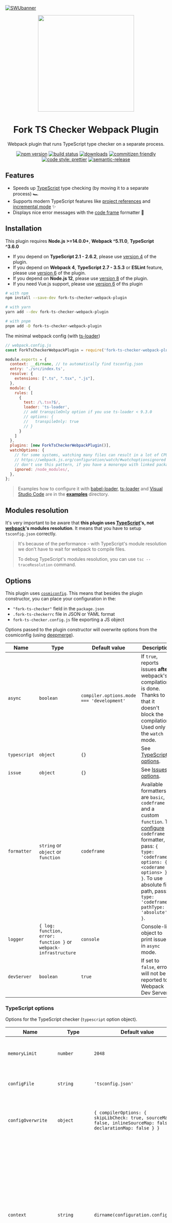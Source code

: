 [![SWUbanner](https://raw.githubusercontent.com/vshymanskyy/StandWithUkraine/main/banner2-direct.svg)](https://github.com/vshymanskyy/StandWithUkraine/blob/main/docs/README.md)

<div align="center">

<img alt="" width="300" src="./media/logo.svg" />
<h1>Fork TS Checker Webpack Plugin</h1>
<p>Webpack plugin that runs TypeScript type checker on a separate process.</p>

[![npm version](https://img.shields.io/npm/v/fork-ts-checker-webpack-plugin.svg)](https://www.npmjs.com/package/fork-ts-checker-webpack-plugin)
[![build status](https://github.com/TypeStrong/fork-ts-checker-webpack-plugin/workflows/CI/CD/badge.svg?branch=main&event=push)](https://github.com/TypeStrong/fork-ts-checker-webpack-plugin/actions?query=branch%3Amain+event%3Apush)
[![downloads](http://img.shields.io/npm/dm/fork-ts-checker-webpack-plugin.svg)](https://npmjs.org/package/fork-ts-checker-webpack-plugin)
[![commitizen friendly](https://img.shields.io/badge/commitizen-friendly-brightgreen.svg)](http://commitizen.github.io/cz-cli/)
[![code style: prettier](https://img.shields.io/badge/code_style-prettier-ff69b4.svg)](https://github.com/prettier/prettier)
[![semantic-release](https://img.shields.io/badge/%20%20%F0%9F%93%A6%F0%9F%9A%80-semantic--release-e10079.svg)](https://github.com/semantic-release/semantic-release)

</div>

## Features

 * Speeds up [TypeScript](https://github.com/Microsoft/TypeScript) type checking (by moving it to a separate process) 🏎
 * Supports modern TypeScript features like [project references](https://www.typescriptlang.org/docs/handbook/project-references.html) and [incremental mode](https://www.typescriptlang.org/docs/handbook/release-notes/typescript-3-4.html#faster-subsequent-builds-with-the---incremental-flag) ✨
 * Displays nice error messages with the [code frame](https://babeljs.io/docs/en/next/babel-code-frame.html) formatter 🌈

## Installation

This plugin requires **Node.js >=14.0.0+**, **Webpack ^5.11.0**, **TypeScript ^3.6.0**

* If you depend on **TypeScript 2.1 - 2.6.2**, please use [version 4](https://github.com/TypeStrong/fork-ts-checker-webpack-plugin/tree/v4.1.4) of the plugin.
* If you depend on **Webpack 4**, **TypeScript 2.7 - 3.5.3** or **ESLint** feature, please use [version 6](https://github.com/TypeStrong/fork-ts-checker-webpack-plugin/tree/v6.2.6) of the plugin.
* If you depend on **Node.js 12**, please use [version 8](https://github.com/TypeStrong/fork-ts-checker-webpack-plugin/tree/v8.0.0) of the plugin.
* If you need Vue.js support, please use [version 6](https://github.com/TypeStrong/fork-ts-checker-webpack-plugin/tree/v6.5.2) of ths plugin

```sh
# with npm
npm install --save-dev fork-ts-checker-webpack-plugin

# with yarn
yarn add --dev fork-ts-checker-webpack-plugin

# with pnpm
pnpm add -D fork-ts-checker-webpack-plugin
```

The minimal webpack config (with [ts-loader](https://github.com/TypeStrong/ts-loader))

```js
// webpack.config.js
const ForkTsCheckerWebpackPlugin = require('fork-ts-checker-webpack-plugin');

module.exports = {
  context: __dirname, // to automatically find tsconfig.json
  entry: './src/index.ts',
  resolve: {
    extensions: [".ts", ".tsx", ".js"],
  },
  module: {
    rules: [
      {
        test: /\.tsx?$/,
        loader: 'ts-loader',
        // add transpileOnly option if you use ts-loader < 9.3.0 
        // options: {
        //   transpileOnly: true
        // }
      }
    ]
  },
  plugins: [new ForkTsCheckerWebpackPlugin()],
  watchOptions: {
    // for some systems, watching many files can result in a lot of CPU or memory usage
    // https://webpack.js.org/configuration/watch/#watchoptionsignored
    // don't use this pattern, if you have a monorepo with linked packages
    ignored: /node_modules/,
  },
};
```

> Examples how to configure it with [babel-loader](https://github.com/babel/babel-loader), [ts-loader](https://github.com/TypeStrong/ts-loader)
> and [Visual Studio Code](https://code.visualstudio.com/) are in the [**examples**](./examples) directory.

## Modules resolution

It's very important to be aware that **this plugin uses [TypeScript](https://github.com/Microsoft/TypeScript)'s, not
[webpack](https://github.com/webpack/webpack)'s modules resolution**. It means that you have to setup `tsconfig.json` correctly.

> It's because of the performance - with TypeScript's module resolution we don't have to wait for webpack to compile files.
>
> To debug TypeScript's modules resolution, you can use `tsc --traceResolution` command.

## Options

This plugin uses [`cosmiconfig`](https://github.com/davidtheclark/cosmiconfig). This means that besides the plugin constructor,
you can place your configuration in the:
 * `"fork-ts-checker"` field in the `package.json`
 * `.fork-ts-checkerrc` file in JSON or YAML format
 * `fork-ts-checker.config.js` file exporting a JS object

Options passed to the plugin constructor will overwrite options from the cosmiconfig (using [deepmerge](https://github.com/TehShrike/deepmerge)).

| Name         | Type                                 | Default value                             | Description                                                                                                                                                                                                                                                                                                                   |
|--------------|--------------------------------------|-------------------------------------------|-------------------------------------------------------------------------------------------------------------------------------------------------------------------------------------------------------------------------------------------------------------------------------------------------------------------------------|
| `async`      | `boolean`                            | `compiler.options.mode === 'development'` | If `true`, reports issues **after** webpack's compilation is done. Thanks to that it doesn't block the compilation. Used only in the `watch` mode.                                                                                                                                                                            |
| `typescript` | `object`                             | `{}`                                      | See [TypeScript options](#typescript-options).                                                                                                                                                                                                                                                                                |
| `issue`      | `object`                             | `{}`                                      | See [Issues options](#issues-options).                                                                                                                                                                                                                                                                                        |
| `formatter`  | `string` or `object` or `function`   | `codeframe`                               | Available formatters are `basic`, `codeframe` and a custom `function`. To [configure](https://babeljs.io/docs/en/babel-code-frame#options) `codeframe` formatter, pass: `{ type: 'codeframe', options: { <coderame options> } }`. To use absolute file path, pass: `{ type: 'codeframe', pathType: 'absolute' }`. |
| `logger`     | `{ log: function, error: function }` or `webpack-infrastructure` | `console`     | Console-like object to print issues in `async` mode.                                                                                                                                                                                                                                                                          |
| `devServer`  | `boolean`                            | `true`                                    | If set to `false`, errors will not be reported to Webpack Dev Server.                                                                                                                                                                                                                                                         |

### TypeScript options

Options for the TypeScript checker (`typescript` option object).

| Name                | Type                                                                           | Default value                                                                                                  | Description                                                                                                                                                                                                                                                                                                                                                                                                                                                                                                                                                                    |
|---------------------|--------------------------------------------------------------------------------|----------------------------------------------------------------------------------------------------------------|--------------------------------------------------------------------------------------------------------------------------------------------------------------------------------------------------------------------------------------------------------------------------------------------------------------------------------------------------------------------------------------------------------------------------------------------------------------------------------------------------------------------------------------------------------------------------------|
| `memoryLimit`       | `number`                                                                       | `2048`                                                                                                         | Memory limit for the checker process in MB. If the process exits with the allocation failed error, try to increase this number.                                                                                                                                                                                                                                                                                                                                                                                                                                                |
| `configFile`        | `string`                                                                       | `'tsconfig.json'`                                                                                              | Path to the `tsconfig.json` file (path relative to the `compiler.options.context` or absolute path)                                                                                                                                                                                                                                                                                                                                                                                                                                                                            |
| `configOverwrite`   | `object`                                                                       | `{ compilerOptions: { skipLibCheck: true, sourceMap: false, inlineSourceMap: false, declarationMap: false } }` | This configuration will overwrite configuration from the `tsconfig.json` file. Supported fields are: `extends`, `compilerOptions`, `include`, `exclude`, `files`, and `references`.                                                                                                                                                                                                                                                                                                                                                                                            |
| `context`           | `string`                                                                       | `dirname(configuration.configFile)`                                                                            | The base path for finding files specified in the `tsconfig.json`. Same as the `context` option from the [ts-loader](https://github.com/TypeStrong/ts-loader#context). Useful if you want to keep your `tsconfig.json` in an external package. Keep in mind that **not** having a `tsconfig.json` in your project root can cause different behaviour between `fork-ts-checker-webpack-plugin` and `tsc`. When using editors like `VS Code` it is advised to add a `tsconfig.json` file to the root of the project and extend the config file referenced in option `configFile`. |
| `build`             | `boolean`                                                                      | `false`                                                                                                        | The equivalent of the `--build` flag for the `tsc` command.                                                                                                                                                                                                                                                                                                                                                                                                                                                                                                                    |
| `mode`              | `'readonly'` or `'write-dts'` or `'write-tsbuildinfo'` or `'write-references'` | `build === true ? 'write-tsbuildinfo' ? 'readonly'`                                                            | Use `readonly` if you don't want to write anything on the disk, `write-dts` to write only `.d.ts` files, `write-tsbuildinfo` to write only `.tsbuildinfo` files, `write-references` to write both `.js` and `.d.ts` files of project references (last 2 modes requires `build: true`).                                                                                                                                                                                                                                                                                         |
| `diagnosticOptions` | `object`                                                                       | `{ syntactic: false, semantic: true, declaration: false, global: false }`                                      | Settings to select which diagnostics do we want to perform.                                                                                                                                                                                                                                                                                                                                                                                                                                                                                                                    |
| `profile`           | `boolean`                                                                      | `false`                                                                                                        | Measures and prints timings related to the TypeScript performance.                                                                                                                                                                                                                                                                                                                                                                                                                                                                                                             |
| `typescriptPath`    | `string`                                                                       | `require.resolve('typescript')`                                                                                | If supplied this is a custom path where TypeScript can be found.                                                                                                                                                                                                                                                                                                                                                                                                                                                                                                               |

### Issues options

Options for the issues filtering (`issue` option object).
I could write some plain text explanation of these options but I think code will explain it better:

```typescript
interface Issue {
  severity: 'error' | 'warning';
  code: string;
  file?: string;
}

type IssueMatch = Partial<Issue>; // file field supports glob matching
type IssuePredicate = (issue: Issue) => boolean;
type IssueFilter = IssueMatch | IssuePredicate | (IssueMatch | IssuePredicate)[];
```

| Name      | Type          | Default value | Description                                                                                                                                                |
|-----------|---------------|---------------|------------------------------------------------------------------------------------------------------------------------------------------------------------|
| `include` | `IssueFilter` | `undefined`   | If `object`, defines issue properties that should be [matched](src/issue/issue-match.ts). If `function`, acts as a predicate where `issue` is an argument. |
| `exclude` | `IssueFilter` | `undefined`   | Same as `include` but issues that match this predicate will be excluded.                                                                                   |

<details>
<summary>Expand example</summary>

Include issues from the `src` directory, exclude issues from `.spec.ts` files:

```js
module.exports = {
  // ...the webpack configuration
  plugins: [
    new ForkTsCheckerWebpackPlugin({
      issue: {
        include: [
          { file: '**/src/**/*' }
        ],
        exclude: [
          { file: '**/*.spec.ts' }
        ]
      }
    })
  ]
};
```

</details>

## Plugin hooks

This plugin provides some custom webpack hooks:

| Hook key   | Type                       | Params                | Description                                                                                                                                                        |
|------------|----------------------------|-----------------------|--------------------------------------------------------------------------------------------------------------------------------------------------------------------|
| `start`    | `AsyncSeriesWaterfallHook` | `change, compilation` | Starts issues checking for a compilation. It's an async waterfall hook, so you can modify the list of changed and removed files or delay the start of the service. |
| `waiting`  | `SyncHook`                 | `compilation`         | Waiting for the issues checking.                                                                                                                                   |
| `canceled` | `SyncHook`                 | `compilation`         | Issues checking for the compilation has been canceled.                                                                                                             |
| `error`    | `SyncHook`                 | `compilation`         | An error occurred during issues checking.                                                                                                                          |
| `issues`   | `SyncWaterfallHook`        | `issues, compilation` | Issues have been received and will be reported. It's a waterfall hook, so you can modify the list of received issues.                                              |

To access plugin hooks and tap into the event, we need to use the `getCompilerHooks` static method.
When we call this method with a [webpack compiler instance](https://webpack.js.org/api/node/), it returns the object with
[tapable](https://github.com/webpack/tapable) hooks where you can pass in your callbacks.

```js
// ./src/webpack/MyWebpackPlugin.js
const ForkTsCheckerWebpackPlugin = require('fork-ts-checker-webpack-plugin');

class MyWebpackPlugin {
  apply(compiler) {
    const hooks = ForkTsCheckerWebpackPlugin.getCompilerHooks(compiler);

    // log some message on waiting
    hooks.waiting.tap('MyPlugin', () => {
      console.log('waiting for issues');
    });
    // don't show warnings
    hooks.issues.tap('MyPlugin', (issues) =>
      issues.filter((issue) => issue.severity === 'error')
    );
  }
}

module.exports = MyWebpackPlugin;

// webpack.config.js
const ForkTsCheckerWebpackPlugin = require('fork-ts-checker-webpack-plugin');
const MyWebpackPlugin = require('./src/webpack/MyWebpackPlugin');

module.exports = {
  /* ... */
  plugins: [
    new ForkTsCheckerWebpackPlugin(),
    new MyWebpackPlugin()
  ]
};
```

## Profiling types resolution

When using TypeScript 4.3.0 or newer you can profile long type checks by
setting "generateTrace" compiler option. This is an instruction from [microsoft/TypeScript#40063](https://github.com/microsoft/TypeScript/pull/40063):

1. Set "generateTrace": "{folderName}" in your `tsconfig.json` (under `compilerOptions`)
2. Look in the resulting folder. If you used build mode, there will be a `legend.json` telling you what went where.
   Otherwise, there will be `trace.json` file and `types.json` files.
3. Navigate to [edge://tracing](edge://tracing) or [chrome://tracing](chrome://tracing) and load `trace.json`
4. Expand Process 1 with the little triangle in the left sidebar
5. Click on different blocks to see their payloads in the bottom pane
6. Open `types.json` in an editor
7. When you see a type ID in the tracing output, go-to-line {id} to find data about that type

## Enabling incremental mode

You must both set "incremental": true in your `tsconfig.json` (under `compilerOptions`) and also specify mode: 'write-references' in `ForkTsCheckerWebpackPlugin` settings.


## Related projects

 * [`ts-loader`](https://github.com/TypeStrong/ts-loader) - TypeScript loader for webpack.
 * [`babel-loader`](https://github.com/babel/babel-loader) - Alternative TypeScript loader for webpack.
 * [`fork-ts-checker-notifier-webpack-plugin`](https://github.com/johnnyreilly/fork-ts-checker-notifier-webpack-plugin) - Notifies about build status using system notifications (similar to the [webpack-notifier](https://github.com/Turbo87/webpack-notifier)).

## Credits

This plugin was created in [Realytics](https://www.realytics.io/) in 2017. Thank you for supporting Open Source.

## License

MIT License

